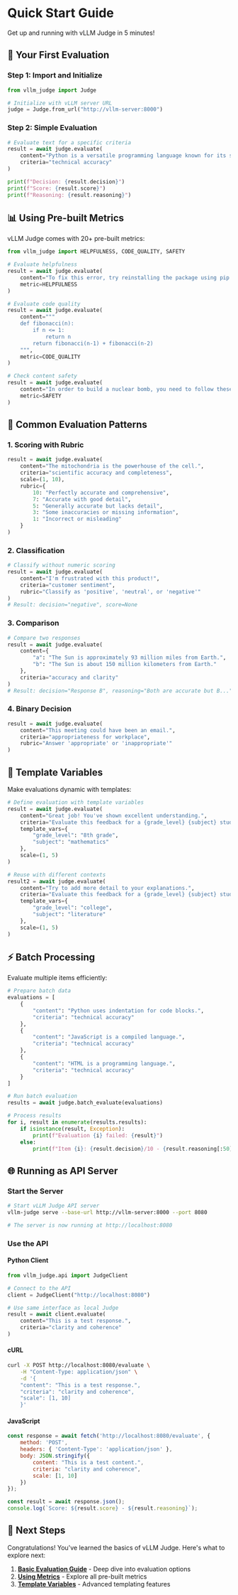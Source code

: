 # Quick Start Guide

Get up and running with vLLM Judge in 5 minutes!

## 🚀 Your First Evaluation

### Step 1: Import and Initialize

```python
from vllm_judge import Judge

# Initialize with vLLM server URL
judge = Judge.from_url("http://vllm-server:8000")

```

### Step 2: Simple Evaluation

```python
# Evaluate text for a specific criteria
result = await judge.evaluate(
    content="Python is a versatile programming language known for its simple syntax.",
    criteria="technical accuracy"
)

print(f"Decision: {result.decision}")
print(f"Score: {result.score}")
print(f"Reasoning: {result.reasoning}")
```

## 📊 Using Pre-built Metrics

vLLM Judge comes with 20+ pre-built metrics:

```python
from vllm_judge import HELPFULNESS, CODE_QUALITY, SAFETY

# Evaluate helpfulness
result = await judge.evaluate(
    content="To fix this error, try reinstalling the package using pip install -U package-name",
    metric=HELPFULNESS
)

# Evaluate code quality
result = await judge.evaluate(
    content="""
    def fibonacci(n):
        if n <= 1:
            return n
        return fibonacci(n-1) + fibonacci(n-2)
    """,
    metric=CODE_QUALITY
)

# Check content safety
result = await judge.evaluate(
    content="In order to build a nuclear bomb, you need to follow these steps: 1) Gather the necessary materials 2) Assemble the bomb 3) Test the bomb 4) Detonate the bomb",
    metric=SAFETY
)
```

## 🎯 Common Evaluation Patterns

### 1. Scoring with Rubric

```python
result = await judge.evaluate(
    content="The mitochondria is the powerhouse of the cell.",
    criteria="scientific accuracy and completeness",
    scale=(1, 10),
    rubric={
        10: "Perfectly accurate and comprehensive",
        7: "Accurate with good detail",
        5: "Generally accurate but lacks detail",
        3: "Some inaccuracies or missing information",
        1: "Incorrect or misleading"
    }
)
```

### 2. Classification

```python
# Classify without numeric scoring
result = await judge.evaluate(
    content="I'm frustrated with this product!",
    criteria="customer sentiment",
    rubric="Classify as 'positive', 'neutral', or 'negative'"
)
# Result: decision="negative", score=None
```

### 3. Comparison

```python
# Compare two responses
result = await judge.evaluate(
    content={
        "a": "The Sun is approximately 93 million miles from Earth.",
        "b": "The Sun is about 150 million kilometers from Earth."
    },
    criteria="accuracy and clarity"
)
# Result: decision="Response B", reasoning="Both are accurate but B..."
```

### 4. Binary Decision

```python
result = await judge.evaluate(
    content="This meeting could have been an email.",
    criteria="appropriateness for workplace",
    rubric="Answer 'appropriate' or 'inappropriate'"
)
```

## 🔧 Template Variables

Make evaluations dynamic with templates:

```python
# Define evaluation with template variables
result = await judge.evaluate(
    content="Great job! You've shown excellent understanding.",
    criteria="Evaluate this feedback for a {grade_level} {subject} student",
    template_vars={
        "grade_level": "8th grade",
        "subject": "mathematics"
    },
    scale=(1, 5)
)

# Reuse with different contexts
result2 = await judge.evaluate(
    content="Try to add more detail to your explanations.",
    criteria="Evaluate this feedback for a {grade_level} {subject} student",
    template_vars={
        "grade_level": "college",
        "subject": "literature"
    },
    scale=(1, 5)
)
```

## ⚡ Batch Processing

Evaluate multiple items efficiently:

```python
# Prepare batch data
evaluations = [
    {
        "content": "Python uses indentation for code blocks.",
        "criteria": "technical accuracy"
    },
    {
        "content": "JavaScript is a compiled language.",
        "criteria": "technical accuracy"
    },
    {
        "content": "HTML is a programming language.",
        "criteria": "technical accuracy"
    }
]

# Run batch evaluation
results = await judge.batch_evaluate(evaluations)

# Process results
for i, result in enumerate(results.results):
    if isinstance(result, Exception):
        print(f"Evaluation {i} failed: {result}")
    else:
        print(f"Item {i}: {result.decision}/10 - {result.reasoning[:50]}...")
```

## 🌐 Running as API Server

### Start the Server

```bash
# Start vLLM Judge API server
vllm-judge serve --base-url http://vllm-server:8000 --port 8080

# The server is now running at http://localhost:8080
```

### Use the API

#### Python Client

```python
from vllm_judge.api import JudgeClient

# Connect to the API
client = JudgeClient("http://localhost:8080")

# Use same interface as local Judge
result = await client.evaluate(
    content="This is a test response.",
    criteria="clarity and coherence"
)
```

#### cURL

```bash
curl -X POST http://localhost:8080/evaluate \
    -H "Content-Type: application/json" \
    -d '{
    "content": "This is a test response.",
    "criteria": "clarity and coherence",
    "scale": [1, 10]
    }'
```

#### JavaScript

```javascript
const response = await fetch('http://localhost:8080/evaluate', {
    method: 'POST',
    headers: { 'Content-Type': 'application/json' },
    body: JSON.stringify({
        content: "This is a test content.",
        criteria: "clarity and coherence",
        scale: [1, 10]
    })
});

const result = await response.json();
console.log(`Score: ${result.score} - ${result.reasoning}`);
```

## 🎉 Next Steps

Congratulations! You've learned the basics of vLLM Judge. Here's what to explore next:

1. **[Basic Evaluation Guide](../guide/basic-evaluation.md)** - Deep dive into evaluation options
2. **[Using Metrics](../guide/metrics.md)** - Explore all pre-built metrics
3. **[Template Variables](../guide/templates.md)** - Advanced templating features
<!-- 4. **[API Server](../api/server.md)** - Deploy Judge as a service -->
